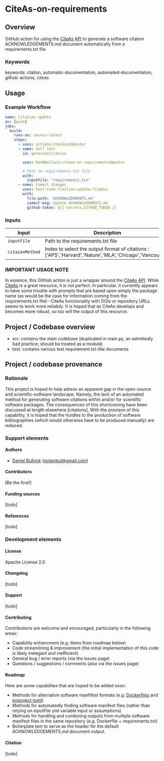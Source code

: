 # CiteAs-on-requirements

## Overview

GitHub action for using the [CiteAs](https://citeas.org/) [API](https://citeas.org/api) to generate a software citation ACKNOWLEDGEMENTS.md document automatically from a requirements.txt file.

### Keywords

keywords: ctation, automatic-documentation, automated-documentation, github-actions, citeas

## Usage

### Example Workflow

```yaml
name: Citation update
on: [push]
jobs:
  build:
    runs-on: ubuntu-latest
    steps:
      - uses: actions/checkout@master
      - name: Self test
        id: generateCitation

        uses: DanNBullock/citeas-on-requirements@master

        # Path to requirements.txt file
        with:
          inputFile: "requirements.txt"
      - name: Commit changes
        uses: test-room-7/action-update-file@v1
        with:
          file-path: 'ACKNOWLEDGMENTS.md'
          commit-msg: Update ACKNOWLEDGMENTS.md
          github-token: ${{ secrets.GITHUB_TOKEN }}
```

### Inputs

| Input                                             | Description                                        |Default                                        |
|------------------------------------------------------|-----------------------------------------------|-----------------------------------------------|
| `inputFile`  | Path to the requirements.txt file    |  "requirements.txt"
| `citaionMethod`  | Index to select the output format of citations : ['APS','Harvard','Nature','MLA','Chicago','Vancouver']    | [not yet implemented] |

### IMPORTANT USAGE NOTE

In essence, this GitHub action is just a wrapper around the [CiteAs](https://citeas.org/) [API](https://citeas.org/api).  While [CiteAs](https://citeas.org/) is a great resource, it is not perfect.  In particular, it currently appears to have some trouble with prompts that are based upon simply the package name (as would be the case for information coming from the requirements.txt file)--CiteAs functionality with DOIs or repository URLs seems to work more reliabily.  It is hoped that as CiteAs develops and becomes more robust, so too will the output of this resource.


## Project / Codebase overview

- src: contains the main codebase (duplicated in main.py, an admittedly bad practice; should be treated as a module)
- test: contains various test requirement.txt-like documents

## Project / codebase provenance

### Rationale

This project is hoped to help adress an apparent gap in the open-source and scientific-software landscape.  Namely, the lack of an automated method for generating software citations within and/or for scientific software packages.  The consequences of this shortcoming have been discussed at length elsewhere [citations].  With the provison of this capability, it is hoped that the hurdles to the production of software bibliographies (which would otherwise have to be produced manually) are reduced.

### Support elements

#### Authors

- [Daniel Bullock](https://github.com/DanNBullock) (iisdanbul@gmail.com)

#### Contributors

[Be the first!]

#### Funding sources

[todo]

#### References

[todo]

### Development elements

#### License

Apache License 2.0

#### Changelog

[todo]

#### Support

[todo]

#### Contributing

Contributions are welcome and encouraged, particularly in the following areas:

- Capability enhancment (e.g. items from roadmap below)
- Code streamlining & improvement (the initial implementation of this code is likely inelegant and inefficient)
- General bug / error reports (via the issues page)
- Questions / suggestions / comments (also via the issues page)

#### Roadmap

Here are some capabilites that are hoped to be added soon:
- Methods for alternative software manfifest formats (e.g. [Dockerfiles](https://github.com/DanNBullock/citeas-on-requirements/issues/3) and [pyproject-toml](https://github.com/DanNBullock/citeas-on-requirements/issues/2))
- Methods for automatedly finding software manifest files (rather than relying on _inputFile_ yml variable input or assumptions)
- Methods for handling and combining outputs from multiple software manifest files in the same repository (e.g. Dockerfile + requirements.txt)
- Boilerplate text to serve as the header for the default ACKNOWLEDGEMENTS.md document output.

#### Citation

[todo]

